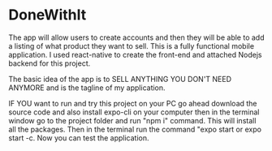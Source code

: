 # DoneWithIt
The app will allow users to create accounts and then they will be able to add a listing of what product they want to sell. This is a fully functional 
mobile application. I used react-native to create the front-end and attached Nodejs backend for this project.

The basic idea of the app is to SELL ANYTHING YOU DON'T NEED ANYMORE and is the tagline of my application. 


IF YOU want to run and try this project on your PC go ahead download the source code and also install expo-cli on your computer then in the terminal
window go to the project folder and run "npm i" command. This will install all the packages. Then in the terminal run the command "expo start or expo 
start -c. Now you can test the application.
